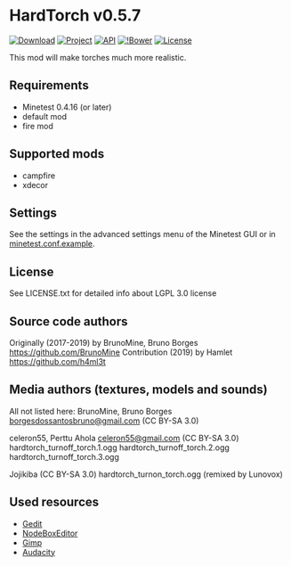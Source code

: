 HardTorch v0.5.7
================

[![Download](https://img.shields.io/github/tag/BrunoMine/hardtorch.svg?style=flat-square&label=release)](https://github.com/BrunoMine/hardtorch/archive/master.zip)
[![Project](https://img.shields.io/badge/Git-Project-green.svg)](https://github.com/BrunoMine/hardtorch)
[![API](https://img.shields.io/badge/API-Project-green.svg)](https://github.com/BrunoMine/hardtorch/blob/master/doc/API.md)
[![!Bower](https://img.shields.io/badge/Bower-Project-green.svg)](https://minetest-bower.herokuapp.com/mods/hardtorch)
[![License](https://img.shields.io/badge/Licença-LGPL_v3.0-blue.svg)](https://github.com/BrunoMine/hardtorch/blob/master/doc/LICENSE.txt)

This mod will make torches much more realistic.

## Requirements
* Minetest 0.4.16 (or later)
* default mod
* fire mod

## Supported mods
* campfire
* xdecor

## Settings
See the settings in the advanced settings menu of the Minetest GUI or in [minetest.conf.example](https://github.com/BrunoMine/hardtorch/blob/master/minetest.conf.example).

## License
See LICENSE.txt for detailed info about LGPL 3.0 license

Source code authors
-------------------
Originally (2017-2019) by BrunoMine, Bruno Borges <https://github.com/BrunoMine>
Contribution (2019) by Hamlet <https://github.com/h4ml3t>

Media authors (textures, models and sounds)
-------------------------------------------
All not listed here:
BrunoMine, Bruno Borges <borgesdossantosbruno@gmail.com> (CC BY-SA 3.0)

celeron55, Perttu Ahola <celeron55@gmail.com> (CC BY-SA 3.0)
	hardtorch_turnoff_torch.1.ogg
	hardtorch_turnoff_torch.2.ogg
	hardtorch_turnoff_torch.3.ogg

Jojikiba (CC BY-SA 3.0)
	hardtorch_turnon_torch.ogg (remixed by Lunovox)

## Used resources
* [Gedit](https://wiki.gnome.org/Apps/Gedit)
* [NodeBoxEditor](https://rubenwardy.com/NodeBoxEditor/)
* [Gimp](https://www.gimp.org/)
* [Audacity](https://www.audacityteam.org/)
